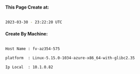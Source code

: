 
   
#### This Page Create at:

```bash

2023-03-30 - 23:22:20 UTC

```

#### Create By Machine:

```bash

Host Name : fv-az354-575

platform  : Linux-5.15.0-1034-azure-x86_64-with-glibc2.35

Ip Local  : 10.1.0.82

```

